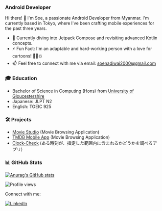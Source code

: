 
<!-- <img align="right" width = 200px alt="Github" src="images/hello.jpeg" /> -->

### Android Developer
Hi there! 👋 I'm Soe, a passionate Android Developer from Myanmar. I'm currently based in Tokyo, where I've been crafting mobile experiences for the past three years.

* 🌱 Currently diving into Jetpack Compose and revisiting advanced Kotlin concepts.
* ⚡️ Fun Fact: I'm an adaptable and hard-working person with a love for cartoons! 🦄🌸☃️
* 📫 Feel free to connect with me via email: soenadiwai2000@gmail.com


### 🎓 Education

* Bachelor of Science in Computing (Hons) from [University of Gloucestershire](https://www.glos.ac.uk/)
* Japanese: JLPT N2
* English: TOEIC 925

### 🛠️ Projects
- [Movie Studio](https://github.com/SoeNadiWai/movie-studio) (Movie Browsing Application)
- [TMDB Mobile App](https://github.com/SoeNadiWai/TMDB_Mobile_App) (Movie Browsing Application)
- [Clock-Check](https://github.com/SoeNadiWai/clock-check) (ある時刻が、指定した範囲内に含まれるかどうかを調べるアプリ)

### 📊 GitHub Stats

[![Anurag's GitHub stats](https://github-readme-stats.vercel.app/api?username=SoeNadiWai)](https://github.com/anuragk91/github-readme-stats)

![Profile views](https://komarev.com/ghpvc/?username=SoeNadiWai)

Connect with me:

[![LinkedIn](https://img.shields.io/badge/LinkedIn-blue?style=flat-square&logo=linkedin)](https://www.linkedin.com/in/soe-nadi-wai-b700b016a/?originalSubdomain=jp)
